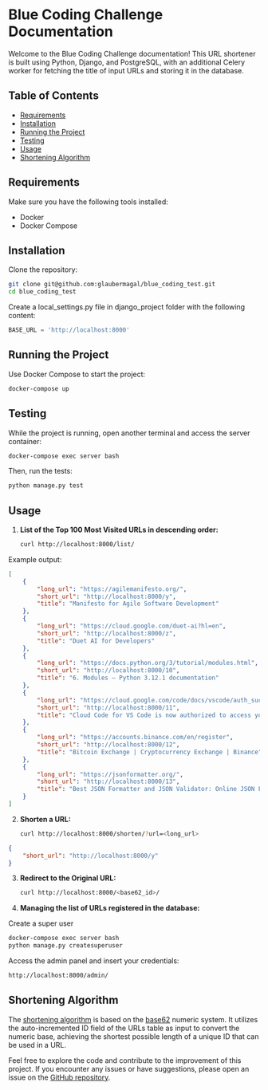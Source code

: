 # Blue Coding Challenge Documentation

Welcome to the Blue Coding Challenge documentation! This URL shortener is built using Python, Django, and PostgreSQL, with an additional Celery worker for fetching the title of input URLs and storing it in the database.

## Table of Contents

- [Requirements](#requirements)
- [Installation](#installation)
- [Running the Project](#running-the-project)
- [Testing](#testing)
- [Usage](#usage)
- [Shortening Algorithm](#shortening-algorithm)

## Requirements

Make sure you have the following tools installed:

- Docker
- Docker Compose

## Installation

Clone the repository:

```bash
git clone git@github.com:glaubermagal/blue_coding_test.git
cd blue_coding_test
```

Create a local_settings.py file in django_project folder with the following content:

```python
BASE_URL = 'http://localhost:8000'
```


## Running the Project

Use Docker Compose to start the project:

```bash
docker-compose up
```

## Testing

While the project is running, open another terminal and access the server container:

```bash
docker-compose exec server bash
```

Then, run the tests:

```bash
python manage.py test
```

## Usage

1. **List of the Top 100 Most Visited URLs in descending order:**
   ```bash
   curl http://localhost:8000/list/
   ```

Example output:

```json
[
    {
        "long_url": "https://agilemanifesto.org/",
        "short_url": "http://localhost:8000/y",
        "title": "Manifesto for Agile Software Development"
    },
    {
        "long_url": "https://cloud.google.com/duet-ai?hl=en",
        "short_url": "http://localhost:8000/z",
        "title": "Duet AI for Developers"
    },
    {
        "long_url": "https://docs.python.org/3/tutorial/modules.html",
        "short_url": "http://localhost:8000/10",
        "title": "6. Modules — Python 3.12.1 documentation"
    },
    {
        "long_url": "https://cloud.google.com/code/docs/vscode/auth_success",
        "short_url": "http://localhost:8000/11",
        "title": "Cloud Code for VS Code is now authorized to access your account  |  Google Cloud"
    },
    {
        "long_url": "https://accounts.binance.com/en/register",
        "short_url": "http://localhost:8000/12",
        "title": "Bitcoin Exchange | Cryptocurrency Exchange | Binance"
    },
    {
        "long_url": "https://jsonformatter.org/",
        "short_url": "http://localhost:8000/13",
        "title": "Best JSON Formatter and JSON Validator: Online JSON Formatter"
    }
]
```

2. **Shorten a URL:**
   ```bash
   curl http://localhost:8000/shorten/?url=<long_url>
   ```

```json
{
    "short_url": "http://localhost:8000/y"
}
```

3. **Redirect to the Original URL:**
   ```bash
   curl http://localhost:8000/<base62_id>/
   ```

4. **Managing the list of URLs registered in the database:**

Create a super user

```bash
docker-compose exec server bash
python manage.py createsuperuser
```

Access the admin panel and insert your credentials:

```bash
http://localhost:8000/admin/
```

## Shortening Algorithm

The [shortening algorithm](/apps/urls/utils.py) is based on the [base62](https://en.wikipedia.org/wiki/Base62) numeric system. It utilizes the auto-incremented ID field of the URLs table as input to convert the numeric base, achieving the shortest possible length of a unique ID that can be used in a URL.

Feel free to explore the code and contribute to the improvement of this project. If you encounter any issues or have suggestions, please open an issue on the [GitHub repository](https://github.com/glaubermagal/blue_coding_test).
